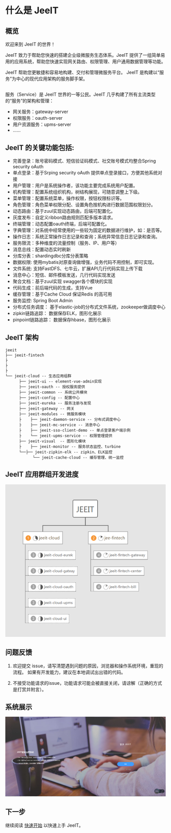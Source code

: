# 什么是 JeeIT
## 概览
欢迎来到 JeeIT 的世界！

JeeIT 致力于帮助您快速的搭建企业级微服务生态体系。JeeIT 提供了一组简单易用的应用系统，帮助您快速实现网关路由、权限管理、用户通用数据管理等功能。

JeeIT 帮助您更敏捷和容易地构建、交付和管理微服务平台。 JeeIT 是构建以“服务”为中心的现代应用架构的服务脚手架。

## 
服务（Service）是 JeeIT 世界的一等公民。JeeIT 几乎构建了所有主流类型的“服务”的架构和管理：
* 网关服务：gateway-server
* 权限服务：oauth-server
* 用户资源服务：upms-server
* ......

## JeeIT 的关键功能包括:

* 完善登录：账号密码模式、短信验证码模式、社交账号模式均整合Spring security oAuth
* 单点登录：基于Srping security oAuth 提供单点登录接口，方便其他系统对接
* 用户管理：用户是系统操作者，该功能主要完成系统用户配置。
* 机构管理：配置系统组织机构，树结构展现，可随意调整上下级。
* 菜单管理：配置系统菜单，操作权限，按钮权限标识等。
* 角色管理：角色菜单权限分配、设置角色按机构进行数据范围权限划分。
* 动态路由：基于zuul实现动态路由，后端可配置化。
* 灰度发布：自定义ribbon路由规则匹配多版本请求。
* 终端管理：动态配置oauth终端，后端可配置化。
* 字典管理：对系统中经常使用的一些较为固定的数据进行维护，如：是否等。
* 操作日志：系统正常操作日志记录和查询；系统异常信息日志记录和查询。
* 服务限流：多种维度的流量控制（服务、IP、用户等）
* 消息总线：配置动态实时刷新
* 分库分表：shardingdbc分库分表策略
* 数据权限: 使用mybatis对原查询做增强，业务代码不用控制，即可实现。
* 文件系统: 支持FastDFS、七牛云，扩展API几行代码实现上传下载
* 消息中心：短信、邮件模板发送，几行代码实现发送
* 聚合文档：基于zuul实现 swagger各个模块的实现
* 代码生成：前后端代码的生成，支持Vue
* 缓存管理：基于Cache Cloud 保证Redis 的高可用
* 服务监控: Spring Boot Admin
* 分布式任务调度： 基于elastic-job的分布式文件系统，zookeeper做调度中心
* zipkin链路追踪： 数据保存ELK，图形化展示
* pinpoint链路追踪： 数据保存hbase，图形化展示

## JeeIT 架构
```
jeeit
├── jeeit-fintech
├
├
├
└── jeeit-cloud -- 生态应用组群
      ├── jeeit-ui -- element-vue-admin实现
      ├── jeeit-oauth -- 授权服务提供
      ├── jeeit-common -- 系统公共模块 
      ├── jeeit-config -- 配置中心
      ├── jeeit-eureka -- 服务注册与发现
      ├── jeeit-gateway -- 网关
      ├── jeeit-modules -- 微服务模块
      ├    ├── jeeit-daemon-service -- 分布式调度中心
      ├    ├── jeeit-mc-service -- 消息中心
      ├    ├── jeeit-sso-client-demo -- 单点登录客户端示例
      ├    └── jeeit-upms-service -- 权限管理提供
      ├── jeeit-visual  -- 图形化模块 
      ├    ├── jeeit-monitor -- 服务状态监控、turbine 
      └──├── jeeit-zipkin-elk -- zipkin、ELK监控
            └── jeeit-cache-cloud -- 缓存管理、统一监控
```


## JeeIT 应用群组开发进度

 ![kaifajindu](/img/kaifajindu.png)

 
## 问题反馈

1. 欢迎提交 issue，请写清楚遇到问题的原因，浏览器和操作系统环境，重现的流程。 如果有开发能力，建议在本地调试出出错的代码。

2. 不接受功能请求的issue，功能请求可能会被直接关闭，请谅解（正确的方式是打赏并附言）。


## 系统展示

 ![kaifajindu](/img/zhanshi1.png)












## 下一步
继续阅读 [快速开始](#) 以快速上手 JeeIT。
